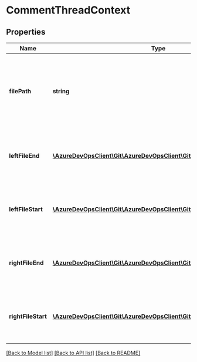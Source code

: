 # CommentThreadContext

## Properties
Name | Type | Description | Notes
------------ | ------------- | ------------- | -------------
**filePath** | **string** | File path relative to the root of the repository. It&#39;s up to the client to use any path format. | [optional] 
**leftFileEnd** | [**\AzureDevOpsClient\Git\AzureDevOpsClient\Git\Model\CommentPosition**](CommentPosition.md) | Position of last character of the thread&#39;s span in left file. | [optional] 
**leftFileStart** | [**\AzureDevOpsClient\Git\AzureDevOpsClient\Git\Model\CommentPosition**](CommentPosition.md) | Position of first character of the thread&#39;s span in left file. | [optional] 
**rightFileEnd** | [**\AzureDevOpsClient\Git\AzureDevOpsClient\Git\Model\CommentPosition**](CommentPosition.md) | Position of last character of the thread&#39;s span in right file. | [optional] 
**rightFileStart** | [**\AzureDevOpsClient\Git\AzureDevOpsClient\Git\Model\CommentPosition**](CommentPosition.md) | Position of first character of the thread&#39;s span in right file. | [optional] 

[[Back to Model list]](../README.md#documentation-for-models) [[Back to API list]](../README.md#documentation-for-api-endpoints) [[Back to README]](../README.md)


